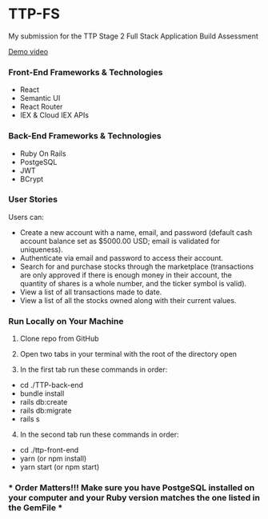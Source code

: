 # TTP-FS
My submission for the TTP Stage 2 Full Stack Application Build Assessment

[Demo video](https://drive.google.com/file/d/1b5Ua3u0HdCSDYaidstLuIw0BAwPXHz97/view)

### Front-End Frameworks & Technologies
- React
- Semantic UI
- React Router
- IEX & Cloud IEX APIs

### Back-End Frameworks & Technologies
- Ruby On Rails
- PostgeSQL
- JWT
- BCrypt

### User Stories
Users can:
- Create a new account with a name, email, and password (default cash account balance set as $5000.00 USD; email is validated for uniqueness).
- Authenticate via email and password to access their account.
- Search for and purchase stocks through the marketplace (transactions are only approved if there is enough money in their account, the quantity of shares is a whole number, and the ticker symbol is valid).
- View a list of all transactions made to date.
- View a list of all the stocks owned along with their current values.

### Run Locally on Your Machine
1. Clone repo from GitHub

2. Open two tabs in your terminal with the root of the directory open

3. In the first tab run these commands in order:
- cd ./TTP-back-end
- bundle install
- rails db:create
- rails db:migrate
- rails s

4. In the second tab run these commands in order:
- cd ./ttp-front-end
- yarn (or npm install)
- yarn start (or npm start)

### * Order Matters!!! Make sure you have PostgeSQL installed on your computer and your Ruby version matches the one listed in the GemFile *
